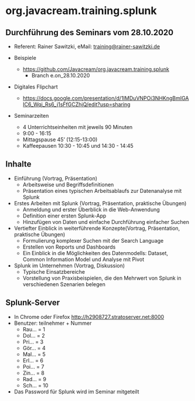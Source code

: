 # org.javacream.training.splunk

## Durchführung des Seminars vom 28.10.2020

* Referent: Rainer Sawitzki, eMail: training@rainer-sawitzki.de

* Beispiele
  * https://github.com/Javacream/org.javacream.training.splunk
    *  Branch e.on_28.10.2020
    
* Digitales Flipchart
  * https://docs.google.com/presentation/d/1IMDuVNPOi3NHKngBmIGAIC6_Wqj_Rs6_j1sFfGCZhjQ/edit?usp=sharing

* Seminarzeiten
  * 4 Unterrichtseinheiten mit jeweils 90 Minuten
  * 9:00 - 16:15
  * Mittagspause 45’ (12:15-13:00)
  * Kaffeepausen 10:30 - 10:45 und 14:30 - 14:45
  
## Inhalte
* Einführung (Vortrag, Präsentation)
  * Arbeitsweise und Begriffsdefinitionen
  * Präsentation eines typischen Arbeitsablaufs zur Datenanalyse mit Splunk
* Erstes Arbeiten mit Splunk (Vortrag, Präsentation, praktische Übungen)
  * Anmeldung und erster Überblick in die Web-Anwendung
  * Definition einer ersten Splunk-App
  * Hinzufügen von Daten und einfache Durchführung einfacher Suchen
* Vertiefter Einblick in weiterführende Konzepte(Vortrag, Präsentation, praktische Übungen)
  * Formulierung komplexer Suchen mit der Search Language
  * Erstellen von Reports und Dashboards
  * Ein Einblick in die Möglichkeiten des Datenmodells: Dataset, Common Information Model und Analyse mit Pivot
* Splunk im Unternehmen (Vortrag, Diskussion)
  * Typische Einsatzbereiche
  * Vorstellung von Praxisbeispielen, die den Mehrwert von Splunk in verschiedenen Szenarien belegen

## Splunk-Server

  * In Chrome oder Firefox http://h2908727.stratoserver.net:8000
  * Benutzer: teilnehmer + Nummer
    * Rau... = 1
    * Dol... = 2
    * Pri... = 3
    * Gör... = 4
    * Mal... = 5
    * Erl... = 6
    * Poi... = 7
    * Zin... = 8
    * Rad... = 9
    * Sch... = 10
  * Das Password für Splunk wird im Seminar mitgeteilt
  
